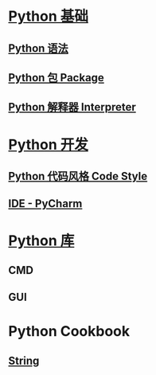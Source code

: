 
# [Python 基础](PyBasics/README.md)

## [Python 语法](PyBasics/Grammar.md)
## [Python 包 Package](PyBasics/Grammar.md)
## [Python 解释器 Interpreter](PyBasics/Package.md)

# [Python 开发](PyDev/README.md)
## [Python 代码风格 Code Style](_dev/CodeStyle.md)
## [IDE - PyCharm](_dev/PyCharm.md)

# [Python 库](PyLibs/README.md)
## CMD
## GUI

# Python Cookbook
## [String](PyCookbook/String.md) 
